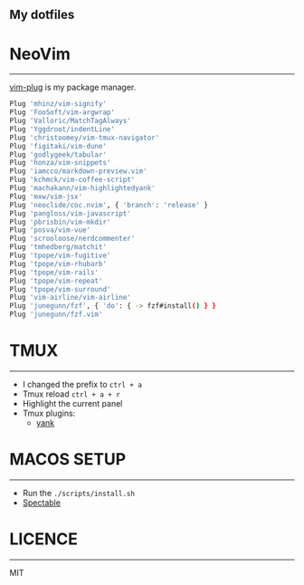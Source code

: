## My dotfiles

# NeoVim

---

[vim-plug](https://github.com/junegunn/vim-plug) is my package manager.

```bash
Plug 'mhinz/vim-signify'
Plug 'FooSoft/vim-argwrap'
Plug 'Valloric/MatchTagAlways'
Plug 'Yggdroot/indentLine'
Plug 'christoomey/vim-tmux-navigator'
Plug 'figitaki/vim-dune'
Plug 'godlygeek/tabular'
Plug 'honza/vim-snippets'
Plug 'iamcco/markdown-preview.vim'
Plug 'kchmck/vim-coffee-script'
Plug 'machakann/vim-highlightedyank'
Plug 'mxw/vim-jsx'
Plug 'neoclide/coc.nvim', { 'branch': 'release' }
Plug 'pangloss/vim-javascript'
Plug 'pbrisbin/vim-mkdir'
Plug 'posva/vim-vue'
Plug 'scrooloose/nerdcommenter'
Plug 'tmhedberg/matchit'
Plug 'tpope/vim-fugitive'
Plug 'tpope/vim-rhubarb'
Plug 'tpope/vim-rails'
Plug 'tpope/vim-repeat'
Plug 'tpope/vim-surround'
Plug 'vim-airline/vim-airline'
Plug 'junegunn/fzf', { 'do': { -> fzf#install() } }
Plug 'junegunn/fzf.vim'
```


# TMUX

---

- I changed the prefix to `ctrl + a`
- Tmux reload `ctrl + a + r`
- Highlight the current panel
- Tmux plugins:
  - [yank](https://github.com/tmux-plugins/tmux-yank)


# MACOS SETUP

---

- Run the `./scripts/install.sh`
- [Spectable](https://www.spectacleapp.com/)


# LICENCE

---

MIT
